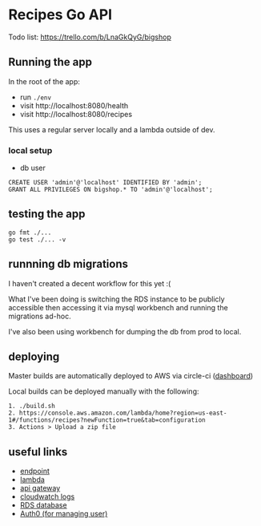 # Recipes Go API

Todo list: https://trello.com/b/LnaGkQyG/bigshop

## Running the app

In the root of the app:
- run `./env`
- visit http://localhost:8080/health
- visit http://localhost:8080/recipes

This uses a regular server locally and a lambda outside of dev.

### local setup
- db user
```
CREATE USER 'admin'@'localhost' IDENTIFIED BY 'admin';
GRANT ALL PRIVILEGES ON bigshop.* TO 'admin'@'localhost';
```

## testing the app
```
go fmt ./...
go test ./... -v
```

## runnning db migrations
I haven't created a decent workflow for this yet :(

What I've been doing is switching the RDS instance to be publicly accessible then accessing it via mysql workbench and running the migrations ad-hoc.

I've also been using workbench for dumping the db from prod to local.

## deploying
Master builds are automatically deployed to AWS via circle-ci ([dashboard](https://app.circleci.com/pipelines/github/Ianfeather))

Local builds can be deployed manually with the following:
```
1. ./build.sh
2. https://console.aws.amazon.com/lambda/home?region=us-east-1#/functions/recipes?newFunction=true&tab=configuration
3. Actions > Upload a zip file
```

## useful links
- [endpoint](https://pleeyu7yrd.execute-api.us-east-1.amazonaws.com/prod)
- [lambda](https://console.aws.amazon.com/lambda/home?region=us-east-1#/functions/recipes)
- [api gateway](https://console.aws.amazon.com/apigateway/home?region=us-east-1#/apis/pleeyu7yrd/stages/prod)
- [cloudwatch logs](https://console.aws.amazon.com/cloudwatch/home?region=us-east-1#logsV2:log-groups/log-group/$252Faws$252Flambda$252Frecipes)
- [RDS database](https://console.aws.amazon.com/rds/home?region=us-east-1#database:id=big-shop;is-cluster=false;tab=maintenance-and-backups)
- [Auth0 (for managing user)](https://manage.auth0.com/dashboard/eu/dev-x-n37k6b/applications/HxkTOH3ZYxjbsgrVI4ii1CV2TQx7hk9G/settings)
